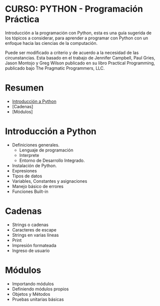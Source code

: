 # CURSO: PYTHON - Programación Práctica

Introducción a la programación con Python, esta es una guía sugerida de los tópicos a considerar, 
para aprender a programar con Python con un enfoque hacia las ciencias de la computación.

Puede ser modificado a criterio y de acuerdo a la necesidad de las circunstancias. Esta basado en el trabajo
de Jennifer Campbell, Paul Gries, Jason Montojo y Greg Wilson publicado en su libro Practical Programming, 
publicado bajo The Pragmatic Programmers, LLC.

# Resumen
- [Introducción a Python](#introducción-a-python)
- [Cadenas]
- [Módulos]

# Introducción a Python
- Definiciones generales.
  - Lenguaje de programación
  - Interprete
  - Entorno de Desarrollo Integrado.
- Instalación de Python.
- Expresiones
- Tipos de datos
- Variables, Constantes y asignaciones
- Manejo básico de errores
- Funciones Built-in

# Cadenas
- Strings o cadenas
- Caracteres de escape
- Strings en varias líneas
- Print
- Impresión formateada
- Ingreso de usuario

# Módulos
- Importando módulos
- Definiendo módulos propios
- Objetos y Métodos
- Pruebas unitarias básicas